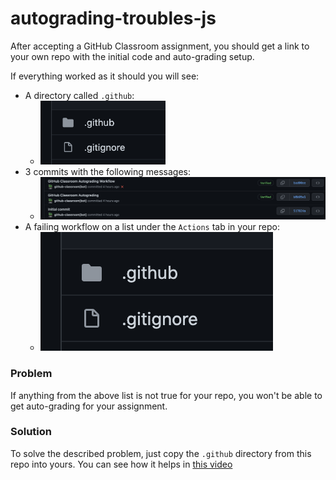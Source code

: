 # autograding-troubles-js

After accepting a GitHub Classroom assignment, you should get a link to your own repo with the initial code and auto-grading setup.

If everything worked as it should you will see:
- A directory called `.github`:
    - <img src="./github_dir.png" width="200">
- 3 commits with the  following messages:
    - ![commits](./autograding_commits.png)
- A failing workflow on a list under the `Actions` tab in your repo:
     - ![actions tab](./actions.png)


### Problem

If anything from the above list is not true for your repo, you won't be able to get auto-grading for your assignment.


### Solution

To solve the described problem, just copy the `.github` directory from this repo into yours. You can see how it helps in [this video]()
